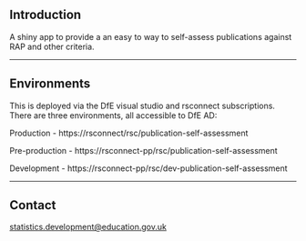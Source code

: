 
## Introduction 

A shiny app to provide a an easy to way to self-assess publications against RAP and other criteria. 

---

## Environments

This is deployed via the DfE visual studio and rsconnect subscriptions. There are three environments, all accessible to DfE AD:

Production - https://rsconnect/rsc/publication-self-assessment

Pre-production - https://rsconnect-pp/rsc/publication-self-assessment

Development - https://rsconnect-pp/rsc/dev-publication-self-assessment

---

## Contact


statistics.development@education.gov.uk
